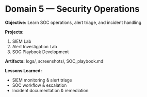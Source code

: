 # Domain 5 — Security Operations

**Objective:** Learn SOC operations, alert triage, and incident handling.

**Projects:**
1. SIEM Lab
2. Alert Investigation Lab
3. SOC Playbook Development

**Artifacts:** logs/, screenshots/, SOC_playbook.md

**Lessons Learned:**  
- SIEM monitoring & alert triage  
- SOC workflow & escalation  
- Incident documentation & remediation
